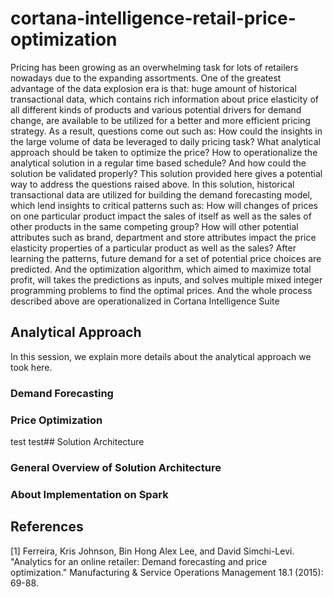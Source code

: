 # cortana-intelligence-retail-price-optimization
Pricing has been growing as an overwhelming task for lots of retailers nowadays due to the expanding assortments. One of the greatest advantage of the data explosion era is that: huge amount of historical transactional data, which contains rich information about price elasticity of all different kinds of products and various potential drivers for demand change, are available to be utilized for a better and more efficient pricing strategy. 
As a result, questions come out such as: How could the insights in the large volume of data be leveraged to daily pricing task? What analytical approach should be taken to optimize the price? How to operationalize the analytical solution in a regular time based schedule? And how could the solution be validated properly? 
This solution provided here gives a potential way to address the questions raised above. In this solution, historical transactional data are utilized for building the demand forecasting model, which lend insights to critical patterns such as: How will changes of prices on one particular product impact the sales of itself as well as the sales of other products in the same competing group? How will other potential attributes such as brand, department and store attributes impact the price elasticity properties of a particular product as well as the sales? After learning the patterns, future demand for a set of potential price choices are predicted. And the optimization algorithm, which aimed to maximize total profit, will takes the predictions as inputs, and solves multiple mixed integer programming problems to find the optimal prices. And the whole process described above are operationalized in Cortana Intelligence Suite 
## Analytical Approach
In this session, we explain more details about the analytical approach we took here. 
### Demand Forecasting 

### Price Optimization

test test## Solution Architecture
### General Overview of Solution Architecture
### About Implementation on Spark

## References
[1] Ferreira, Kris Johnson, Bin Hong Alex Lee, and David Simchi-Levi. "Analytics for an online retailer: Demand forecasting and price optimization." Manufacturing & Service Operations Management 18.1 (2015): 69-88.
